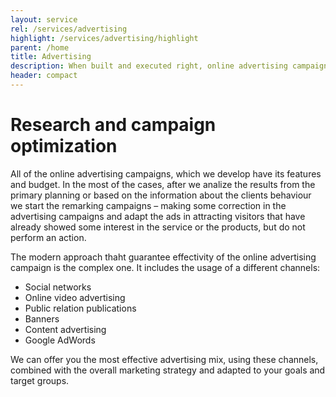 ```yaml
---
layout: service
rel: /services/advertising
highlight: /services/advertising/highlight
parent: /home
title: Advertising
description: When built and executed right, online advertising campaigns are the best source of clients.
header: compact
---
```

# Research and campaign optimization
All of the online advertising campaigns, which we develop have its features and budget. In the most of the cases, after we analize the results from the primary planning or based on the information about the clients behaviour we start the remarking campaigns – making some correction in the advertising campaigns and adapt the ads in attracting visitors that have already showed some interest in the service or the products, but do not perform an action.

The modern approach thaht guarantee effectivity of the online advertising campaign is the complex one. It includes the usage of a different channels:

- Social networks
- Online video advertising
- Public relation publications
- Banners
- Content advertising
- Google AdWords

We can offer you the most effective advertising mix, using these channels, combined with the overall marketing strategy and adapted to your goals and target groups.